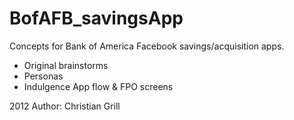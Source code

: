 # BofAFB_savingsApp
Concepts for Bank of America Facebook savings/acquisition apps. 

* Original brainstorms
* Personas
* Indulgence App flow & FPO screens


2012
Author: Christian Grill
